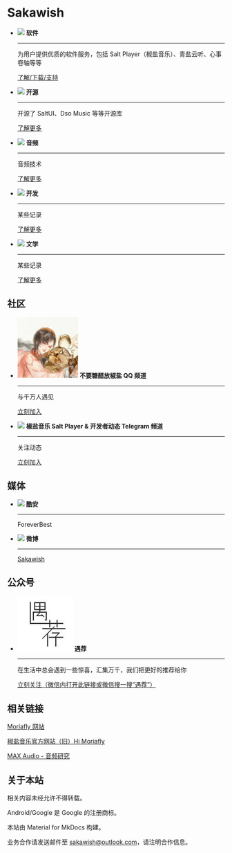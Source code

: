 # Sakawish

<div class="grid cards" markdown>

-   <img src="https://img.icons8.com/fluency-systems-regular/48/notification-center.png"/> __软件__
    
    ---

    为用户提供优质的软件服务，包括 Salt Player（椒盐音乐）、青盐云听、心事卷轴等等

    [了解/下载/支持](apps/index.md)

-   <img src="https://img.icons8.com/fluency-systems-regular/48/github.png"/> __开源__
    
    ---

    开源了 SaltUI、Dso Music 等等开源库

    [了解更多](open-source/index.md)

-   <img src="https://img.icons8.com/fluency-systems-regular/48/bit-rate.png"/> __音频__
    
    ---

    音频技术

    [了解更多](audio/index.md)

-   <img src="https://img.icons8.com/fluency-systems-regular/48/source-code.png"/> __开发__
    
    ---

    某些记录

    [了解更多](dev/index.md)

-   <img src="https://img.icons8.com/fluency-systems-regular/48/literature--v2.png"/> __文学__
    
    ---

    某些记录

    [了解更多](literature/index.md)

</div>

## 社区

<div class="grid cards" markdown>

-   <img src="res/drawable/ic_qq_channel.png"/> __不要糖醋放椒盐 QQ 频道__
    
    ---

    与千万人遇见

    [立刻加入](https://pd.qq.com/s/9ev310)

-   <img src="https://img.icons8.com/fluency/48/telegram-app.png"/> __椒盐音乐 Salt Player & 开发者动态 Telegram 频道__
    
    ---

    关注动态

    [立刻加入](https://t.me/saltplayerupdate)

</div>

## 媒体

<div class="grid cards" markdown>

-   <img src="res/drawable/ic_coolapk.ico"/> __酷安__
    
    ---

    ForeverBest

-   <img src="https://img.icons8.com/color/48/weibo.png"/> __微博__
    
    ---

    [Sakawish](https://weibo.com/u/7886040991)

</div>

## 公众号

<div class="grid cards" markdown>

-   <img src="res/drawable/ic_yujian.png"/> __遇荐__
    
    ---

    在生活中总会遇到一些惊喜，汇集万千，我们把更好的推荐给你

    [立刻关注（微信内打开此链接或微信搜一搜“遇荐”）](https://mp.weixin.qq.com/mp/profile_ext?action=home&__biz=MzIxNDA4OTY2OA==&scene=124#wechat_redirect)

</div>

## 相关链接

[Moriafly 网站](https://moriafly.com)

[椒盐音乐官方网站（旧）Hi Moriafly](https://moriafly.xyz/HiMoriafly) 

[MAX Audio - 音频研究](https://moriafly.xyz/HiMoriafly/docs/max-audio) 

## 关于本站

相关内容未经允许不得转载。

Android/Google 是 Google 的注册商标。

本站由 Material for MkDocs 构建。

业务合作请发送邮件至 [sakawish@outlook.com](mailto:sakawish@outlook.com)，请注明合作信息。